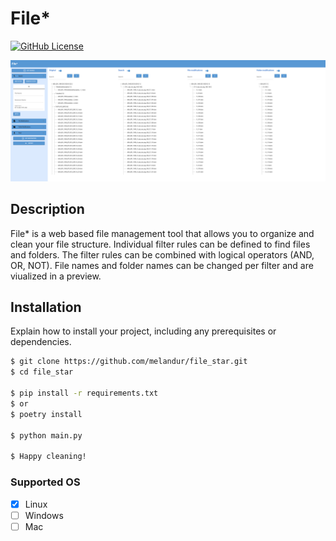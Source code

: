 # File*

[![GitHub License](https://img.shields.io/github/license/melandur/file_star)](LICENSE)


![Alt Text](doc/gui.png)

## Description

File* is a web based file management tool that allows you to organize and clean your file structure. 
Individual filter rules can be defined to find files and folders.
The filter rules can be combined with logical operators (AND, OR, NOT).
File names and folder names can be changed per filter and are viualized in a preview.

## Installation

Explain how to install your project, including any prerequisites or dependencies.

```bash
$ git clone https://github.com/melandur/file_star.git
$ cd file_star

$ pip install -r requirements.txt
$ or
$ poetry install

$ python main.py

$ Happy cleaning!
```

### Supported OS

- [x] Linux
- [ ] Windows
- [ ] Mac
